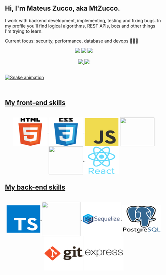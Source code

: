 ## Hi, I'm Mateus Zucco, aka MtZucco.
I work with backend development, implementing, testing and fixing bugs. In my profile you'll find logical algorithms, REST APIs, bots and other things I'm trying to learn.


Current focus: security, performance, database and devops 🚀🚀🚀

<div align="center">
  <a href="https://www.linkedin.com/in/mateus-zucco-4878361b7/" target="_blank"><img src="https://img.shields.io/badge/-LinkedIn-blue?style=flat&logo=Linkedin&logoColor=white&link=" target="_blank"></a>
   <a href="mailto:zucco.developer@gmail.com" target="_blank"><img src="https://img.shields.io/badge/-Gmail-c14438?style=flat&logo=Gmail&logoColor=white&link=" target="_blank"></a>
   <a href="https://www.instagram.com/mtzucco/" target="_blank"><img src="https://img.shields.io/badge/-Instagram-C13584?style=flat&labelColor=C13584&logo=instagram&logoColor=white&link=" target="_blank"></a>
</div>
 
 <br>
 
<div align="center">
  <a href="https://github.com/MateusZucco">
  <img height="150em" src="https://github-readme-stats.vercel.app/api?username=MateusZucco&show_icons=true&theme=dark&include_all_commits=true&count_private=true&hide=issues"/>
  <img height="150em" src="https://github-readme-stats.vercel.app/api/top-langs/?username=MateusZucco&layout=compact&langs_count=7&theme=dark"/>
</div>

<br>
  
![Snake animation](https://github.com/MateusZucco/MateusZucco/blob/output/github-contribution-grid-snake.svg)
  
<br>
 
## My front-end skills
<div style="display: inline_block" align="center"><br>
  <img align="center" height="90" width="110" src="https://raw.githubusercontent.com/devicons/devicon/master/icons/html5/html5-original-wordmark.svg">
  <img align="center"  height="90" width="110" src="https://raw.githubusercontent.com/devicons/devicon/master/icons/css3/css3-original-wordmark.svg">
  <img align="center"  height="90" width="110" src="https://raw.githubusercontent.com/devicons/devicon/master/icons/javascript/javascript-original.svg">
  <img align="center" height="90" width="110" src="https://cdn.jsdelivr.net/gh/devicons/devicon/icons/vuejs/vuejs-original-wordmark.svg">
  <img align="center" height="90" width="110" src="https://cdn.jsdelivr.net/gh/devicons/devicon/icons/vuetify/vuetify-original.svg">
  <img align="center" height="90" width="110" src="https://raw.githubusercontent.com/devicons/devicon/master/icons/react/react-original-wordmark.svg">
</div>
  
## My back-end skills
<div style="display: inline_block" align="center"><br>
   <img align="center"  height="90" width="110" src="https://raw.githubusercontent.com/devicons/devicon/master/icons/typescript/typescript-original.svg">
 <img align="center" height="110" width="125" src="https://cdn.jsdelivr.net/gh/devicons/devicon/icons/nodejs/nodejs-original-wordmark.svg">
 <img align="center" height="110" width="125" src="https://raw.githubusercontent.com/devicons/devicon/master/icons/sequelize/sequelize-original-wordmark.svg">
 <img align="center" height="90" width="125" src="https://raw.githubusercontent.com/devicons/devicon/master/icons/postgresql/postgresql-original-wordmark.svg">
 <img align="center" height="110" width="125" src="https://raw.githubusercontent.com/devicons/devicon/master/icons/git/git-original-wordmark.svg">
 <img align="center" height="110" width="125" src="https://raw.githubusercontent.com/devicons/devicon/master/icons/express/express-original-wordmark.svg">
</div>
  
<br>
